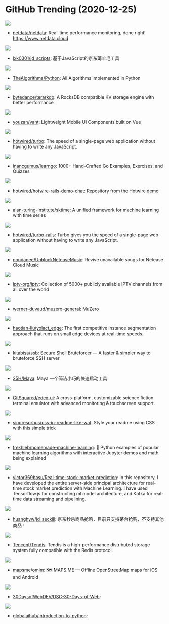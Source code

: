 # GitHub Trending (2020-12-25)

![](https://img.shields.io/badge/C-New%20113-green?style=flat-square&logo=appveyor)
- [netdata/netdata](https://github.com/netdata/netdata): Real-time performance monitoring, done right! https://www.netdata.cloud

![](https://img.shields.io/badge/none-New%2095-green?style=flat-square&logo=appveyor)
- [lxk0301/jd_scripts](https://github.com/lxk0301/jd_scripts): 基于JavaScript的京东薅羊毛工具

![](https://img.shields.io/badge/Python-New%2073-green?style=flat-square&logo=appveyor)
- [TheAlgorithms/Python](https://github.com/TheAlgorithms/Python): All Algorithms implemented in Python

![](https://img.shields.io/badge/C%2B%2B-New%20296-green?style=flat-square&logo=appveyor)
- [bytedance/terarkdb](https://github.com/bytedance/terarkdb): A RocksDB compatible KV storage engine with better performance

![](https://img.shields.io/badge/JavaScript-New%2059-green?style=flat-square&logo=appveyor)
- [youzan/vant](https://github.com/youzan/vant): Lightweight Mobile UI Components built on Vue

![](https://img.shields.io/badge/TypeScript-New%20324-green?style=flat-square&logo=appveyor)
- [hotwired/turbo](https://github.com/hotwired/turbo): The speed of a single-page web application without having to write any JavaScript.

![](https://img.shields.io/badge/Go-New%2083-green?style=flat-square&logo=appveyor)
- [inancgumus/learngo](https://github.com/inancgumus/learngo): 1000+ Hand-Crafted Go Examples, Exercises, and Quizzes

![](https://img.shields.io/badge/Ruby-New%2035-green?style=flat-square&logo=appveyor)
- [hotwired/hotwire-rails-demo-chat](https://github.com/hotwired/hotwire-rails-demo-chat): Repository from the Hotwire demo

![](https://img.shields.io/badge/Python-New%20236-green?style=flat-square&logo=appveyor)
- [alan-turing-institute/sktime](https://github.com/alan-turing-institute/sktime): A unified framework for machine learning with time series

![](https://img.shields.io/badge/JavaScript-New%20101-green?style=flat-square&logo=appveyor)
- [hotwired/turbo-rails](https://github.com/hotwired/turbo-rails): Turbo gives you the speed of a single-page web application without having to write any JavaScript.

![](https://img.shields.io/badge/JavaScript-New%20109-green?style=flat-square&logo=appveyor)
- [nondanee/UnblockNeteaseMusic](https://github.com/nondanee/UnblockNeteaseMusic): Revive unavailable songs for Netease Cloud Music

![](https://img.shields.io/badge/JavaScript-New%20318-green?style=flat-square&logo=appveyor)
- [iptv-org/iptv](https://github.com/iptv-org/iptv): Collection of 5000+ publicly available IPTV channels from all over the world

![](https://img.shields.io/badge/Python-New%2044-green?style=flat-square&logo=appveyor)
- [werner-duvaud/muzero-general](https://github.com/werner-duvaud/muzero-general): MuZero

![](https://img.shields.io/badge/Python-New%20146-green?style=flat-square&logo=appveyor)
- [haotian-liu/yolact_edge](https://github.com/haotian-liu/yolact_edge): The first competitive instance segmentation approach that runs on small edge devices at real-time speeds.

![](https://img.shields.io/badge/Go-New%2094-green?style=flat-square&logo=appveyor)
- [kitabisa/ssb](https://github.com/kitabisa/ssb): Secure Shell Bruteforcer — A faster & simpler way to bruteforce SSH server

![](https://img.shields.io/badge/Less-New%20138-green?style=flat-square&logo=appveyor)
- [25H/Maya](https://github.com/25H/Maya): Maya 一个简洁小巧的快速启动工具

![](https://img.shields.io/badge/JavaScript-New%20545-green?style=flat-square&logo=appveyor)
- [GitSquared/edex-ui](https://github.com/GitSquared/edex-ui): A cross-platform, customizable science fiction terminal emulator with advanced monitoring & touchscreen support.

![](https://img.shields.io/badge/none-New%2070-green?style=flat-square&logo=appveyor)
- [sindresorhus/css-in-readme-like-wat](https://github.com/sindresorhus/css-in-readme-like-wat): Style your readme using CSS with this simple trick

![](https://img.shields.io/badge/Jupyter%20Notebook-New%20346-green?style=flat-square&logo=appveyor)
- [trekhleb/homemade-machine-learning](https://github.com/trekhleb/homemade-machine-learning): 🤖 Python examples of popular machine learning algorithms with interactive Jupyter demos and math being explained

![](https://img.shields.io/badge/JavaScript-New%2073-green?style=flat-square&logo=appveyor)
- [victor369basu/Real-time-stock-market-prediction](https://github.com/victor369basu/Real-time-stock-market-prediction): In this repository, I have developed the entire server-side principal architecture for real-time stock market prediction with Machine Learning. I have used Tensorflow.js for constructing ml model architecture, and Kafka for real-time data streaming and pipelining.

![](https://img.shields.io/badge/Python-New%2056-green?style=flat-square&logo=appveyor)
- [huanghyw/jd_seckill](https://github.com/huanghyw/jd_seckill): 京东秒杀商品抢购，目前只支持茅台抢购，不支持其他商品！

![](https://img.shields.io/badge/C%2B%2B-New%20385-green?style=flat-square&logo=appveyor)
- [Tencent/Tendis](https://github.com/Tencent/Tendis): Tendis is a high-performance distributed storage system fully compatible with the Redis protocol.

![](https://img.shields.io/badge/C%2B%2B-New%20230-green?style=flat-square&logo=appveyor)
- [mapsme/omim](https://github.com/mapsme/omim): 🗺️ MAPS.ME — Offline OpenStreetMap maps for iOS and Android

![](https://img.shields.io/badge/JavaScript-New%2057-green?style=flat-square&logo=appveyor)
- [30DaysofWebDEV/DSC-30-Days-of-Web](https://github.com/30DaysofWebDEV/DSC-30-Days-of-Web): 

![](https://img.shields.io/badge/Jupyter%20Notebook-New%2085-green?style=flat-square&logo=appveyor)
- [globalaihub/introduction-to-python](https://github.com/globalaihub/introduction-to-python): 

